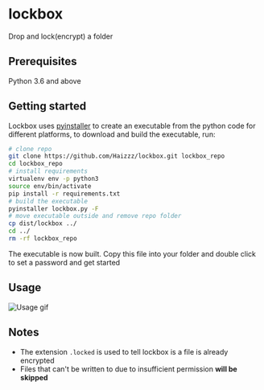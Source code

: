 # lockbox
Drop and lock(encrypt) a folder

## Prerequisites
Python 3.6 and above

## Getting started
Lockbox uses [pyinstaller](https://www.pyinstaller.org/) to create an executable from the python code for different platforms, to download and build the executable, run:
```bash
# clone repo
git clone https://github.com/Haizzz/lockbox.git lockbox_repo
cd lockbox_repo
# install requirements
virtualenv env -p python3
source env/bin/activate
pip install -r requirements.txt
# build the executable
pyinstaller lockbox.py -F
# move executable outside and remove repo folder
cp dist/lockbox ../
cd ../
rm -rf lockbox_repo
```

The executable is now built. Copy this file into your folder and double click to set a password and get started

## Usage
![Usage gif](https://github.com/Haizzz/lockbox/blob/master/media/Kapture%202018-09-02%20at%2021.05.28.gif?raw=true)

## Notes
- The extension `.locked` is used to tell lockbox is a file is already encrypted
- Files that can't be written to due to insufficient permission **will be skipped**

